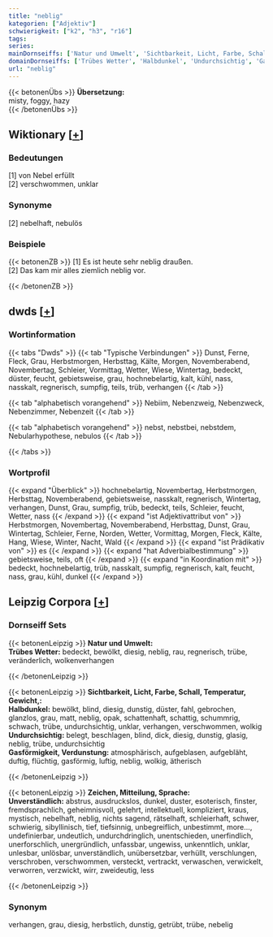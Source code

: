 ```yaml
---
title: "neblig"
kategorien: ["Adjektiv"]
schwierigkeit: ["k2", "h3", "r16"]
tags:
series:
mainDornseiffs: ['Natur und Umwelt', 'Sichtbarkeit, Licht, Farbe, Schall, Temperatur, Gewicht,', 'Zeichen, Mitteilung, Sprache']
domainDornseiffs: ['Trübes Wetter', 'Halbdunkel', 'Undurchsichtig', 'Gasförmigkeit, Verdunstung', 'Unverständlich']
url: "neblig"
---
```


{{< betonenÜbs >}}
**Übersetzung:**  
misty, foggy, hazy  
{{< /betonenÜbs >}}

## Wiktionary [[+](https://de.wiktionary.org/wiki/neblig)]

### Bedeutungen
[1] von Nebel erfüllt  
[2] verschwommen, unklar  

### Synonyme
[2] nebelhaft, nebulös  

### Beispiele
{{< betonenZB >}}
[1] Es ist heute sehr neblig draußen.  
[2] Das kam mir alles ziemlich neblig vor.  

{{< /betonenZB >}}


## dwds [[+](https://www.dwds.de/wb/neblig)]

### Wortinformation
{{< tabs "Dwds" >}}
{{< tab "Typische Verbindungen" >}}
Dunst, Ferne, Fleck, Grau, Herbstmorgen, Herbsttag, Kälte, Morgen, Novemberabend, Novembertag, Schleier, Vormittag, Wetter, Wiese, Wintertag, bedeckt, düster, feucht, gebietsweise, grau, hochnebelartig, kalt, kühl, nass, nasskalt, regnerisch, sumpfig, teils, trüb, verhangen
{{< /tab >}}

{{< tab "alphabetisch vorangehend" >}}
Nebiim, Nebenzweig, Nebenzweck, Nebenzimmer, Nebenzeit
{{< /tab >}}

{{< tab "alphabetisch vorangehend" >}}
nebst, nebstbei, nebstdem, Nebularhypothese, nebulos
{{< /tab >}}

{{< /tabs >}}

### Wortprofil
{{< expand "Überblick" >}} hochnebelartig, Novembertag, Herbstmorgen, Herbsttag, Novemberabend, gebietsweise, nasskalt, regnerisch, Wintertag, verhangen, Dunst, Grau, sumpfig, trüb, bedeckt, teils, Schleier, feucht, Wetter, nass {{< /expand >}}
{{< expand "ist Adjektivattribut von" >}} Herbstmorgen, Novembertag, Novemberabend, Herbsttag, Dunst, Grau, Wintertag, Schleier, Ferne, Norden, Wetter, Vormittag, Morgen, Fleck, Kälte, Hang, Wiese, Winter, Nacht, Wald {{< /expand >}}
{{< expand "ist Prädikativ von" >}} es {{< /expand >}}
{{< expand "hat Adverbialbestimmung" >}} gebietsweise, teils, oft {{< /expand >}}
{{< expand "in Koordination mit" >}} bedeckt, hochnebelartig, trüb, nasskalt, sumpfig, regnerisch, kalt, feucht, nass, grau, kühl, dunkel {{< /expand >}}

## Leipzig Corpora [[+](https://corpora.uni-leipzig.de/en/res?word=neblig&corpusId=deu_newscrawl-public_2018)]

### Dornseiff Sets
{{< betonenLeipzig >}}
**Natur und Umwelt:**  
**Trübes Wetter:** bedeckt, bewölkt, diesig, neblig, rau, regnerisch, trübe, veränderlich, wolkenverhangen  

{{< /betonenLeipzig >}}


{{< betonenLeipzig >}}
**Sichtbarkeit, Licht, Farbe, Schall, Temperatur, Gewicht,:**  
**Halbdunkel:** bewölkt, blind, diesig, dunstig, düster, fahl, gebrochen, glanzlos, grau, matt, neblig, opak, schattenhaft, schattig, schummrig, schwach, trübe, undurchsichtig, unklar, verhangen, verschwommen, wolkig  
**Undurchsichtig:** belegt, beschlagen, blind, dick, diesig, dunstig, glasig, neblig, trübe, undurchsichtig  
**Gasförmigkeit, Verdunstung:** atmosphärisch, aufgeblasen, aufgebläht, duftig, flüchtig, gasförmig, luftig, neblig, wolkig, ätherisch  

{{< /betonenLeipzig >}}


{{< betonenLeipzig >}}
**Zeichen, Mitteilung, Sprache:**  
**Unverständlich:** abstrus, ausdruckslos, dunkel, duster, esoterisch, finster, fremdsprachlich, geheimnisvoll, gelehrt, intellektuell, kompliziert, kraus, mystisch, nebelhaft, neblig, nichts sagend, rätselhaft, schleierhaft, schwer, schwierig, sibyllinisch, tief, tiefsinnig, unbegreiflich, unbestimmt, more..., undefinierbar, undeutlich, undurchdringlich, unentschieden, unerfindlich, unerforschlich, unergründlich, unfassbar, ungewiss, unkenntlich, unklar, unlesbar, unlösbar, unverständlich, unübersetzbar, verhüllt, verschlungen, verschroben, verschwommen, versteckt, vertrackt, verwaschen, verwickelt, verworren, verzwickt, wirr, zweideutig, less  

{{< /betonenLeipzig >}}

### Synonym
verhangen, grau, diesig, herbstlich, dunstig, getrübt, trübe, nebelig

